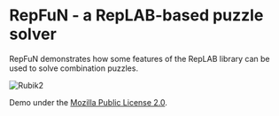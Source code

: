 # RepFuN - a RepLAB-based puzzle solver

RepFuN demonstrates how some features of the RepLAB library can be used to solve combination puzzles.

![Rubik2](https://drive.google.com/file/d/1MDXswk1-GkFWrqDGWKpqYNWVoMdm94op/view?usp=sharing "Rubik2")

Demo under the [Mozilla Public License 2.0](https://github.com/replab/repfun/blob/master/LICENSE).

